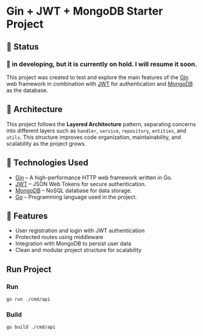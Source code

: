 # Gin + JWT + MongoDB Starter Project

## 📌 Status

### 🚧 in developing, but it is currently on hold. I will resume it soon.


This project was created to test and explore the main features of the [Gin](https://gin-gonic.com/) web framework in combination with [JWT](https://jwt.io/) for authentication and [MongoDB](https://www.mongodb.com/) as the database.

## 🧱 Architecture

This project follows the **Layered Architecture** pattern, separating concerns into different layers such as `handler`, `service`, `repository`, `entities`, and `utils`. This structure improves code organization, maintainability, and scalability as the project grows.

## 🔧 Technologies Used

- [Gin](https://github.com/gin-gonic/gin) – A high-performance HTTP web framework written in Go.
- [JWT](https://github.com/golang-jwt/jwt) – JSON Web Tokens for secure authentication.
- [MongoDB](https://www.mongodb.com/) – NoSQL database for data storage.
- [Go](https://golang.org/) – Programming language used in the project.

## 🚀 Features

- User registration and login with JWT authentication
- Protected routes using middleware
- Integration with MongoDB to persist user data
- Clean and modular project structure for scalability



## Run Project

### Run
```
go run ./cmd/api
```
### Build

```
go build ./cmd/api
```

